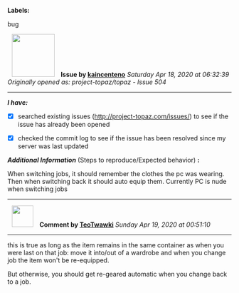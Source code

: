 **Labels:**

bug



<a href="https://github.com/kaincenteno"><img src="https://avatars3.githubusercontent.com/u/26943220?v=4" width="96" height="96" hspace="10"></img></a> **Issue by [kaincenteno](https://github.com/kaincenteno)**
_Saturday Apr 18, 2020 at 06:32:39_
_Originally opened as: project-topaz/topaz - Issue 504_

----

<!-- place 'x' mark between square [] brackets to checkmark box -->
**_I have:_**

- [x] searched existing issues (http://project-topaz.com/issues/) to see if the issue has already been opened
- [x] checked the commit log to see if the issue has been resolved since my server was last updated

**_Additional Information_** (Steps to reproduce/Expected behavior) **:** 
When switching jobs, it should remember the clothes the pc was wearing. Then when switching back it should auto equip them. Currently PC is nude when switching jobs



----
<a href="https://github.com/TeoTwawki"><img src="https://avatars0.githubusercontent.com/u/6871475?v=4" width="48" height="48" hspace="10"></img></a> **Comment by [TeoTwawki](https://github.com/TeoTwawki)**
_Sunday Apr 19, 2020 at 00:51:10_

----

this is true as long as the item remains in the same container as when you were last on that job: move it into/out of a wardrobe and when you change job the item won't be re-equipped.

But otherwise, you should get re-geared automatic when you change back to a job.
